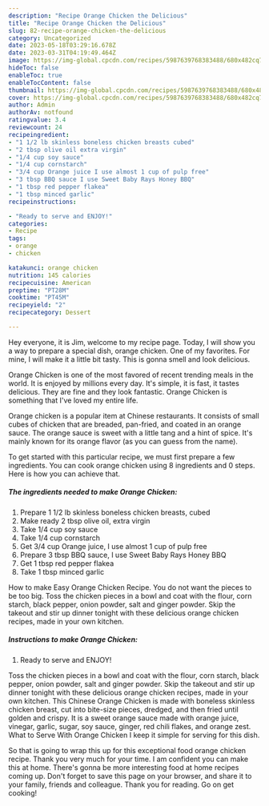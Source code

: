 ```yaml
---
description: "Recipe Orange Chicken the Delicious"
title: "Recipe Orange Chicken the Delicious"
slug: 82-recipe-orange-chicken-the-delicious
category: Uncategorized
date: 2023-05-18T03:29:16.678Z
date: 2023-03-31T04:19:49.464Z
image: https://img-global.cpcdn.com/recipes/5987639768383488/680x482cq70/orange-chicken-recipe-main-photo.jpg
hideToc: false
enableToc: true
enableTocContent: false
thumbnail: https://img-global.cpcdn.com/recipes/5987639768383488/680x482cq70/orange-chicken-recipe-main-photo.jpg
cover: https://img-global.cpcdn.com/recipes/5987639768383488/680x482cq70/orange-chicken-recipe-main-photo.jpg
author: Admin
authorAv: notfound
ratingvalue: 3.4
reviewcount: 24
recipeingredient:
- "1 1/2 lb skinless boneless chicken breasts cubed"
- "2 tbsp olive oil extra virgin"
- "1/4 cup soy sauce"
- "1/4 cup cornstarch"
- "3/4 cup Orange juice I use almost 1 cup of pulp free"
- "3 tbsp BBQ sauce I use Sweet Baby Rays Honey BBQ"
- "1 tbsp red pepper flakea"
- "1 tbsp minced garlic"
recipeinstructions:

- "Ready to serve and ENJOY!"
categories:
- Recipe
tags:
- orange
- chicken

katakunci: orange chicken 
nutrition: 145 calories
recipecuisine: American
preptime: "PT28M"
cooktime: "PT45M"
recipeyield: "2"
recipecategory: Dessert

---
```



Hey everyone, it is Jim, welcome to my recipe page. Today, I will show you a way to prepare a special dish, orange chicken. One of my favorites. For mine, I will make it a little bit tasty. This is gonna smell and look delicious.

Orange Chicken is one of the most favored of recent trending meals in the world. It is enjoyed by millions every day. It's simple, it is fast, it tastes delicious. They are fine and they look fantastic. Orange Chicken is something that I've loved my entire life.

Orange chicken is a popular item at Chinese restaurants. It consists of small cubes of chicken that are breaded, pan-fried, and coated in an orange sauce. The orange sauce is sweet with a little tang and a hint of spice. It&#39;s mainly known for its orange flavor (as you can guess from the name).


To get started with this particular recipe, we must first prepare a few ingredients. You can cook orange chicken using 8 ingredients and 0 steps. Here is how you can achieve that.

<!--inarticleads1-->

##### The ingredients needed to make Orange Chicken:

1. Prepare 1 1/2 lb skinless boneless chicken breasts, cubed
1. Make ready 2 tbsp olive oil, extra virgin
1. Take 1/4 cup soy sauce
1. Take 1/4 cup cornstarch
1. Get 3/4 cup Orange juice, I use almost 1 cup of pulp free
1. Prepare 3 tbsp BBQ sauce, I use Sweet Baby Rays Honey BBQ
1. Get 1 tbsp red pepper flakea
1. Take 1 tbsp minced garlic


How to make Easy Orange Chicken Recipe. You do not want the pieces to be too big. Toss the chicken pieces in a bowl and coat with the flour, corn starch, black pepper, onion powder, salt and ginger powder. Skip the takeout and stir up dinner tonight with these delicious orange chicken recipes, made in your own kitchen. 

<!--inarticleads2-->

##### Instructions to make Orange Chicken:


1. Ready to serve and ENJOY!

Toss the chicken pieces in a bowl and coat with the flour, corn starch, black pepper, onion powder, salt and ginger powder. Skip the takeout and stir up dinner tonight with these delicious orange chicken recipes, made in your own kitchen. This Chinese Orange Chicken is made with boneless skinless chicken breast, cut into bite-size pieces, dredged, and then fried until golden and crispy. It is a sweet orange sauce made with orange juice, vinegar, garlic, sugar, soy sauce, ginger, red chili flakes, and orange zest. What to Serve With Orange Chicken I keep it simple for serving for this dish. 

So that is going to wrap this up for this exceptional food orange chicken recipe. Thank you very much for your time. I am confident you can make this at home. There's gonna be more interesting food at home recipes coming up. Don't forget to save this page on your browser, and share it to your family, friends and colleague. Thank you for reading. Go on get cooking!
